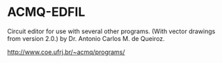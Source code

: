 # ACMQ-EDFIL
Circuit editor for use with several other programs. (With vector drawings from version 2.0.) by Dr. Antonio Carlos M. de Queiroz.

http://www.coe.ufrj.br/~acmq/programs/
